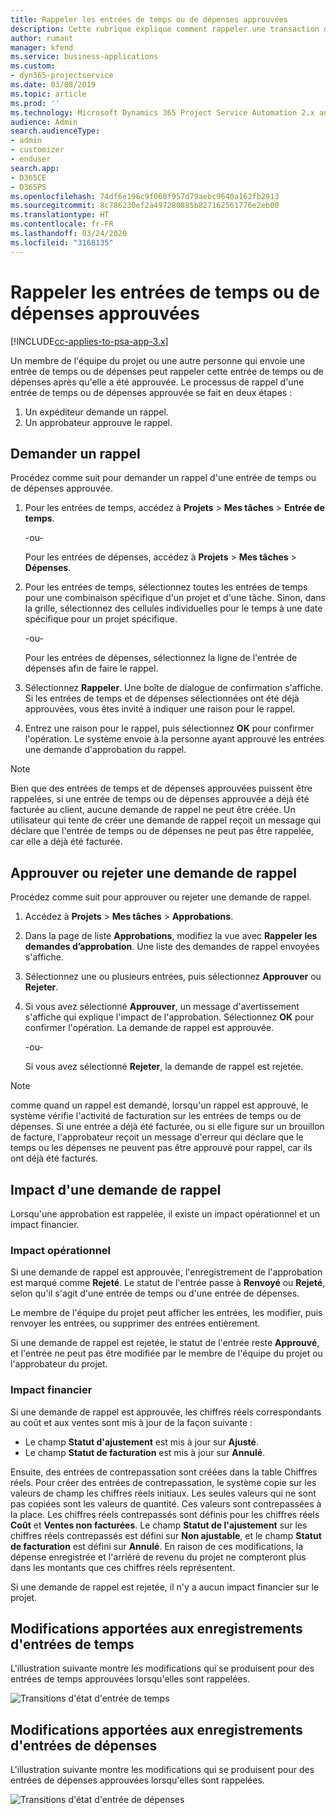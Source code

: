 ```yaml
---
title: Rappeler les entrées de temps ou de dépenses approuvées
description: Cette rubrique explique comment rappeler une transaction de temps et de dépenses approuvée précédemment.
author: rumant
manager: kfend
ms.service: business-applications
ms.custom:
- dyn365-projectservice
ms.date: 03/08/2019
ms.topic: article
ms.prod: ''
ms.technology: Microsoft Dynamics 365 Project Service Automation 2.x and 3.x
audience: Admin
search.audienceType:
- admin
- customizer
- enduser
search.app:
- D365CE
- D365PS
ms.openlocfilehash: 74df6e196c9f060f957d79aebc9640a162fb2913
ms.sourcegitcommit: 8c786230ef2a497280885b827162561776e2eb00
ms.translationtype: HT
ms.contentlocale: fr-FR
ms.lasthandoff: 03/24/2020
ms.locfileid: "3168135"
---
```

# <a name="recall-approved-time-or-expense-entries"></a>Rappeler les entrées de temps ou de dépenses approuvées

[!INCLUDE[cc-applies-to-psa-app-3.x](../includes/cc-applies-to-psa-app-3x.md)]

Un membre de l'équipe du projet ou une autre personne qui envoie une entrée de temps ou de dépenses peut rappeler cette entrée de temps ou de dépenses après qu'elle a été approuvée. Le processus de rappel d'une entrée de temps ou de dépenses approuvée se fait en deux étapes :

1. Un expéditeur demande un rappel.
2. Un approbateur approuve le rappel.

## <a name="request-a-recall"></a>Demander un rappel

Procédez comme suit pour demander un rappel d'une entrée de temps ou de dépenses approuvée.

1. Pour les entrées de temps, accédez à **Projets** \> **Mes tâches** \> **Entrée de temps**.

    -ou-

    Pour les entrées de dépenses, accédez à **Projets** \> **Mes tâches** \> **Dépenses**.

2. Pour les entrées de temps, sélectionnez toutes les entrées de temps pour une combinaison spécifique d'un projet et d'une tâche. Sinon, dans la grille, sélectionnez des cellules individuelles pour le temps à une date spécifique pour un projet spécifique.

    -ou-

    Pour les entrées de dépenses, sélectionnez la ligne de l'entrée de dépenses afin de faire le rappel.

3. Sélectionnez **Rappeler**. Une boîte de dialogue de confirmation s'affiche. Si les entrées de temps et de dépenses sélectionnées ont été déjà approuvées, vous êtes invité à indiquer une raison pour le rappel.
4. Entrez une raison pour le rappel, puis sélectionnez **OK** pour confirmer l'opération. Le système envoie à la personne ayant approuvé les entrées une demande d'approbation du rappel.

> [!NOTE]
> Bien que des entrées de temps et de dépenses approuvées puissent être rappelées, si une entrée de temps ou de dépenses approuvée a déjà été facturée au client, aucune demande de rappel ne peut être créée. Un utilisateur qui tente de créer une demande de rappel reçoit un message qui déclare que l'entrée de temps ou de dépenses ne peut pas être rappelée, car elle a déjà été facturée.

## <a name="approve-or-reject-a-recall-request"></a>Approuver ou rejeter une demande de rappel

Procédez comme suit pour approuver ou rejeter une demande de rappel.

1. Accédez à **Projets** \> **Mes tâches** \> **Approbations**.
2. Dans la page de liste **Approbations**, modifiez la vue avec **Rappeler les demandes d’approbation**. Une liste des demandes de rappel envoyées s'affiche.
3. Sélectionnez une ou plusieurs entrées, puis sélectionnez **Approuver** ou **Rejeter**.
4. Si vous avez sélectionné **Approuver**, un message d'avertissement s'affiche qui explique l'impact de l'approbation. Sélectionnez **OK** pour confirmer l'opération. La demande de rappel est approuvée.

    -ou-

    Si vous avez sélectionné **Rejeter**, la demande de rappel est rejetée.

> [!NOTE]
> comme quand un rappel est demandé, lorsqu'un rappel est approuvé, le système vérifie l'activité de facturation sur les entrées de temps ou de dépenses. Si une entrée a déjà été facturée, ou si elle figure sur un brouillon de facture, l'approbateur reçoit un message d'erreur qui déclare que le temps ou les dépenses ne peuvent pas être approuvé pour rappel, car ils ont déjà été facturés.

## <a name="impact-of-a-recall-request"></a>Impact d'une demande de rappel

Lorsqu'une approbation est rappelée, il existe un impact opérationnel et un impact financier.

### <a name="operational-impact"></a>Impact opérationnel

Si une demande de rappel est approuvée, l'enregistrement de l'approbation est marqué comme **Rejeté**. Le statut de l'entrée passe à **Renvoyé** ou **Rejeté**, selon qu'il s'agit d'une entrée de temps ou d'une entrée de dépenses.

Le membre de l'équipe du projet peut afficher les entrées, les modifier, puis renvoyer les entrées, ou supprimer des entrées entièrement.

Si une demande de rappel est rejetée, le statut de l'entrée reste **Approuvé**, et l'entrée ne peut pas être modifiée par le membre de l'équipe du projet ou l'approbateur du projet.

### <a name="financial-impact"></a>Impact financier

Si une demande de rappel est approuvée, les chiffres réels correspondants au coût et aux ventes sont mis à jour de la façon suivante :

- Le champ **Statut d'ajustement** est mis à jour sur **Ajusté**.
- Le champ **Statut de facturation** est mis à jour sur **Annulé**.

Ensuite, des entrées de contrepassation sont créées dans la table Chiffres réels. Pour créer des entrées de contrepassation, le système copie sur les valeurs de champ les chiffres réels initiaux. Les seules valeurs qui ne sont pas copiées sont les valeurs de quantité. Ces valeurs sont contrepassées à la place. Les chiffres réels contrepassés sont définis pour les chiffres réels **Coût** et **Ventes non facturées**. Le champ **Statut de l'ajustement** sur les chiffres réels contrepassés est défini sur **Non ajustable**, et le champ **Statut de facturation** est défini sur **Annulé**. En raison de ces modifications, la dépense enregistrée et l'arriéré de revenu du projet ne compteront plus dans les montants que ces chiffres réels représentent.

Si une demande de rappel est rejetée, il n'y a aucun impact financier sur le projet.

## <a name="changes-to-time-entry-records"></a>Modifications apportées aux enregistrements d'entrées de temps

L'illustration suivante montre les modifications qui se produisent pour des entrées de temps approuvées lorsqu'elles sont rappelées.

![Transitions d'état d'entrée de temps](media/TimeEntryStateTransitions.png)

## <a name="changes-to-expense-entry-records"></a>Modifications apportées aux enregistrements d'entrées de dépenses

L'illustration suivante montre les modifications qui se produisent pour des entrées de dépenses approuvées lorsqu'elles sont rappelées.

![Transitions d'état d'entrée de dépenses](media/ExpenseEntryStateTransitions.png)
